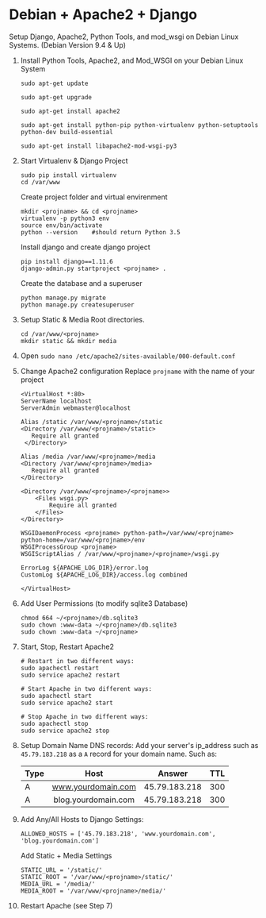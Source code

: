 # Debian + Apache2 + Django 

Setup Django, Apache2, Python Tools, and mod_wsgi on Debian Linux Systems. (Debian Version 9.4 & Up)


1. Install Python Tools, Apache2, and Mod_WSGI on your Debian Linux System

    ```
    sudo apt-get update

    sudo apt-get upgrade

    sudo apt-get install apache2

    sudo apt-get install python-pip python-virtualenv python-setuptools python-dev build-essential

    sudo apt-get install libapache2-mod-wsgi-py3
    ```

2. Start Virtualenv & Django Project
    ```
    sudo pip install virtualenv 
    cd /var/www
    ```
    Create project folder and virtual envirenment
    ```
    mkdir <projname> && cd <projname>
    virtualenv -p python3 env
    source env/bin/activate
    python --version    #should return Python 3.5
    ```
    Install django and create django project
    ```
    pip install django==1.11.6
    django-admin.py startproject <projname> .
    ```
    Create the database and a superuser
    ```
    python manage.py migrate
    python manage.py createsuperuser 
    ```

3. Setup Static & Media Root directories.
    ```
    cd /var/www/<projname>
    mkdir static && mkdir media
    ```

4. Open `sudo nano /etc/apache2/sites-available/000-default.conf`


5. Change Apache2 configuration
    Replace `projname` with the name of your project
    ```
    <VirtualHost *:80>
    ServerName localhost
    ServerAdmin webmaster@localhost

    Alias /static /var/www/<projname>/static
    <Directory /var/www/<projname>/static>
       Require all granted
     </Directory>

    Alias /media /var/www/<projname>/media
    <Directory /var/www/<projname>/media>
       Require all granted
    </Directory>

    <Directory /var/www/<projname>/<projname>>
        <Files wsgi.py>
            Require all granted
        </Files>
    </Directory>

    WSGIDaemonProcess <projname> python-path=/var/www/<projname> python-home=/var/www/<projname>/env
    WSGIProcessGroup <projname>
    WSGIScriptAlias / /var/www/<projname>/<projname>/wsgi.py

    ErrorLog ${APACHE_LOG_DIR}/error.log
    CustomLog ${APACHE_LOG_DIR}/access.log combined

    </VirtualHost>
    ```


6. Add User Permissions (to modify sqlite3 Database)
    ```
    chmod 664 ~/<projname>/db.sqlite3
    sudo chown :www-data ~/<projname>/db.sqlite3
    sudo chown :www-data ~/<projname>
    ```

7. Start, Stop, Restart Apache2
    ```
    # Restart in two different ways:
    sudo apachectl restart
    sudo service apache2 restart

    # Start Apache in two different ways:
    sudo apachectl start
    sudo service apache2 start

    # Stop Apache in two different ways:
    sudo apachectl stop
    sudo service apache2 stop
    ```

8. Setup Domain Name DNS records:
    Add your server's ip_address such as `45.79.183.218` as a `A` record for your domain name. Such as:

    | Type          | Host                |  Answer        |  TTL  |
    | ------------- |:-------------------:|:--------------:|:-----:|
    | A             | www.yourdomain.com  | 45.79.183.218  |  300  |
    | A             | blog.yourdomain.com | 45.79.183.218  |  300  |


9. Add Any/All Hosts to Django Settings:
    ```
    ALLOWED_HOSTS = ['45.79.183.218', 'www.yourdomain.com', 'blog.yourdomain.com']
    ```
    
    Add Static + Media Settings
    ```
    STATIC_URL = '/static/'
    STATIC_ROOT = '/var/www/<projname>/static/'
    MEDIA_URL = '/media/'
    MEDIA_ROOT = '/var/www/<projname>/media/'
    ```

10. Restart Apache (see Step 7)
